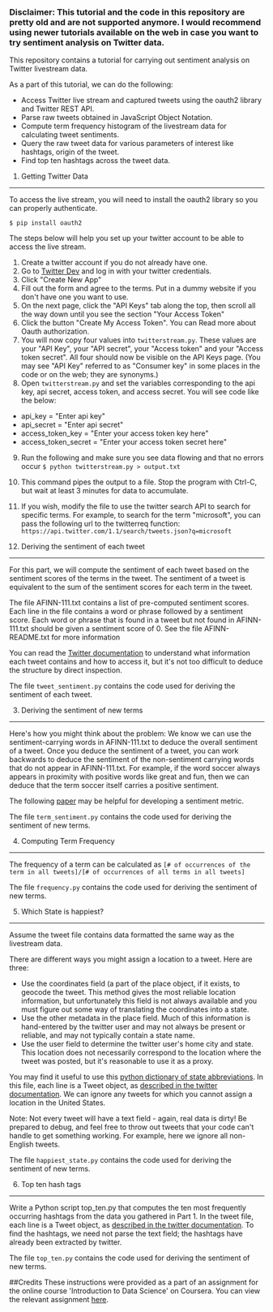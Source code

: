 ### Disclaimer: This tutorial and the code in this repository are pretty old and are not supported anymore. I would recommend using newer tutorials available on the web in case you want to try sentiment analysis on Twitter data.

This repository contains a tutorial for carrying out sentiment analysis on Twitter livestream data. 

As a part of this tutorial, we can do the following:

- Access Twitter live stream and captured tweets using the oauth2 library and Twitter REST API.
- Parse raw tweets obtained in JavaScript Object Notation.
- Compute term frequency histogram of the livestream data for calculating tweet sentiments.
- Query the raw tweet data for various parameters of interest like hashtags, origin of the tweet.
- Find top ten hashtags across the tweet data.

1. Getting Twitter Data
-------------------
To access the live stream, you will need to install the oauth2 library so you can properly authenticate.
```
$ pip install oauth2
```
The steps below will help you set up your twitter account to be able to access the live stream.

1. Create a twitter account if you do not already have one.
2. Go to [Twitter Dev](https://dev.twitter.com/apps) and log in with your twitter credentials.
3. Click "Create New App"
4. Fill out the form and agree to the terms. Put in a dummy website if you don't have one you want to use.
5. On the next page, click the "API Keys" tab along the top, then scroll all the way down until you see the section "Your Access Token"
6. Click the button "Create My Access Token". You can Read more about Oauth authorization.
7. You will now copy four values into `twitterstream.py`. These values are your "API Key", your "API secret", your "Access token" and your "Access token secret". All four should now be visible on the API Keys page. (You may see "API Key" referred to as "Consumer key" in some places in the code or on the web; they are synonyms.) 
8. Open `twitterstream.py` and set the variables corresponding to the api key, api secret, access token, and access secret. You will see code like the below:
  - api_key = "Enter api key"
  - api_secret = "Enter api secret"
  - access_token_key = "Enter your access token key here"
  - access_token_secret = "Enter your access token secret here"
9. Run the following and make sure you see data flowing and that no errors occur `$ python twitterstream.py > output.txt`
10. This command pipes the output to a file. Stop the program with Ctrl-C, but wait at least 3 minutes for data to accumulate.
11. If you wish, modify the file to use the twitter search API to search for specific terms. For example, to search for the term "microsoft", you can pass the following url to the twitterreq function: `https://api.twitter.com/1.1/search/tweets.json?q=microsoft`

2. Deriving the sentiment of each tweet
------------------------------------------
For this part, we will compute the sentiment of each tweet based on the sentiment scores of the terms in the tweet. The sentiment of a tweet is equivalent to the sum of the sentiment scores for each term in the tweet.

The file AFINN-111.txt contains a list of pre-computed sentiment scores. Each line in the file contains a word or phrase followed by a sentiment score. Each word or phrase that is found in a tweet but not found in AFINN-111.txt should be given a sentiment score of 0. See the file AFINN-README.txt for more information

You can read the [Twitter documentation](https://dev.twitter.com/overview/api/tweets) to understand what information each tweet contains and how to access it, but it's not too difficult to deduce the structure by direct inspection.

The file `tweet_sentiment.py` contains the code used for deriving the sentiment of each tweet.

3. Deriving the sentiment of new terms
------------------------------------------
Here's how you might think about the problem: We know we can use the sentiment-carrying words in AFINN-111.txt to deduce the overall sentiment of a tweet. Once you deduce the sentiment of a tweet, you can work backwards to deduce the sentiment of the non-sentiment carrying words that do not appear in AFINN-111.txt. For example, if the word soccer always appears in proximity with positive words like great and fun, then we can deduce that the term soccer itself carries a positive sentiment.

The following [paper](http://www.cs.cmu.edu/~nasmith/papers/oconnor+balasubramanyan+routledge+smith.icwsm10.pdf) may be helpful for developing a sentiment metric. 

The file `term_sentiment.py` contains the code used for deriving the sentiment of new terms.

4. Computing Term Frequency
------------------------------------------
The frequency of a term can be calculated as `[# of occurrences of the term in all tweets]/[# of occurrences of all terms in all tweets]`

The file `frequency.py` contains the code used for deriving the sentiment of new terms.


5. Which State is happiest?
------------------------------------------
Assume the tweet file contains data formatted the same way as the livestream data.

There are different ways you might assign a location to a tweet. Here are three:

- Use the coordinates field (a part of the place object, if it exists, to geocode the tweet. This method gives the most reliable location information, but unfortunately this field is not always available and you must figure out some way of translating the coordinates into a state.
- Use the other metadata in the place field. Much of this information is hand-entered by the twitter user and may not always be present or reliable, and may not typically contain a state name.
- Use the user field to determine the twitter user's home city and state. This location does not necessarily correspond to the location where the tweet was posted, but it's reasonable to use it as a proxy.

You may find it useful to use this [python dictionary of state abbreviations](http://code.activestate.com/recipes/577305-python-dictionary-of-us-states-and-territories/). In this file, each line is a Tweet object, as [described in the twitter documentation](https://dev.twitter.com/overview/api/tweets). We can ignore any tweets for which you cannot assign a location in the United States. 

Note: Not every tweet will have a text field - again, real data is dirty! Be prepared to debug, and feel free to throw out tweets that your code can't handle to get something working. For example, here we ignore all non-English tweets.

The file `happiest_state.py` contains the code used for deriving the sentiment of new terms.

6. Top ten hash tags
------------------------------------------
Write a Python script top_ten.py that computes the ten most frequently occurring hashtags from the data you gathered in Part 1.
In the tweet file, each line is a Tweet object, as [described in the twitter documentation](https://dev.twitter.com/overview/api/tweets). To find the hashtags, we need not parse the text field; the hashtags have already been extracted by twitter.

The file `top_ten.py` contains the code used for deriving the sentiment of new terms.

##Credits
These instructions were provided as a part of an assignment for the online course 'Introduction to Data Science' on Coursera. You can view the relevant assignment [here](https://class.coursera.org/datasci-002/assignment/view?assignment_id=3).
